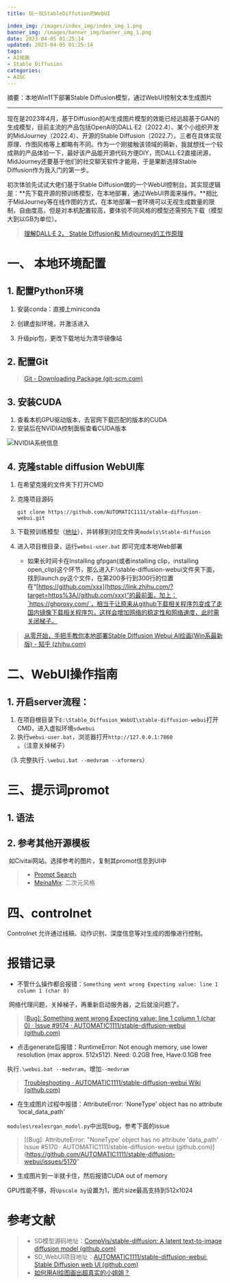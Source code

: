 ```yaml
---
title: 玩一玩StableDiffution的WebUI

index_img: /images/index_img/index_img_1.png
banner_img: /images/banner_img/banner_img_1.png
date: 2023-04-05 01:25:14
updated: 2023-04-05 01:25:14
tags:
- AI绘画
- Stable_Diffusion
categories:
- AIGC
---
```




摘要：本地Win11下部署Stable Diffusion模型，通过WebUI控制文本生成图片

<!--more-->

---



现在是2023年4月，基于Diffusion的AI生成图片模型的效能已经远超基于GAN的生成模型，目前主流的产品包括OpenAI的DALL·E2（2022.4）、某个小组织开发的MidJourney（2022.4）、开源的Stable Diffusion（2022.7）。三者在具体实现原理、作图风格等上都略有不同。作为一个刚接触该领域的萌新，我就想找一个较成熟的产品体验一下，最好该产品能开源代码方便DIY，而DALL·E2直接闭源，MidJourney还要基于他们的社交聊天软件才能用，于是果断选择Stable Diffusion作为我入门的第一步。

初次体验先试试大佬们基于Stable Diffusion做的一个WebUI控制台。其实现逻辑是：**先下载开源的预训练模型，在本地部署，通过WebUI界面来操作。**相比于MidJourney等在线作图的方式，在本地部署一套环境可以无视生成数量的限制，自由度高，但是对本机配置较高，要体验不同风格的模型还需预先下载（模型大到以GB为单位）。

> [理解DALL·E 2， Stable Diffusion和 Midjourney的工作原理](https://zhuanlan.zhihu.com/p/589223078)



# 一、 本地环境配置

## 1. 配置Python环境

1. 安装conda：直接上miniconda

2. 创建虚拟环境，并激活进入
3. 升级pip包，更改下载地址为清华镜像站

## 2. 配置Git

> [Git - Downloading Package (git-scm.com)](https://git-scm.com/download/win)

## 3. 安装CUDA

1. 查看本机GPU驱动版本，去官网下载匹配的版本的CUDA
2. 安装后在NVIDIA控制面板查看CUDA版本

![NVIDIA系统信息](/image-20230405100324214.png)

## 4. 克隆stable diffusion WebUI库

1. 在希望克隆的文件夹下打开CMD

2. 克隆项目源码

   ```
   git clone https://github.com/AUTOMATIC1111/stable-diffusion-webui.git
   ```

3. 下载预训练模型（[地址](https://huggingface.co/stabilityai/stable-diffusion-2-1/blob/main/v2-1_768-ema-pruned.ckpt)），并转移到对应文件夹`models\Stable-diffusion`

4. 进入项目根目录，运行`webui-user.bat` 即可完成本地Web部署
   - 如果长时间卡在Installing gfpgan(或者installing clip，installing open_clip)这个环节，那么进入F:\stable-diffusion-webui文件夹下面，找到launch.py这个文件，在第200多行到300行的位置在“[https://github.com/xxx](https://link.zhihu.com/?target=https%3A//github.com/xxx)”的最前面，加上：`https://ghproxy.com/`，相当于让原来从github下载相关程序包变成了走国内镜像下载相关程序包，这样会增加网络的稳定性和网络速度，此时需关闭梯子。

> [从零开始，手把手教你本地部署Stable Diffusion Webui AI绘画(Win系最新版) - 知乎 (zhihu.com)](https://zhuanlan.zhihu.com/p/613530403)



# 二、WebUI操作指南

## 1. 开启server流程：

1. 在项目根目录下`E:\Stable_Diffusion_WebUI\stable-diffusion-webui`打开CMD，进入虚拟环境`sdwebui`
2. 执行`webui-user.bat`，浏览器打开`http://127.0.0.1:7860` 。（注意关掉梯子）

（3. 完整执行`.\webui.bat --medvram --xformers`）





# 三、提示词promot

## 1. 语法







## 2. 参考其他开源模板

​	如Civitai网站。选择参考的图片，复制其promot信息到UI中

> - [Prompt Search](https://www.ptsearch.info/articles/list_best/)
> - [MeinaMix](https://civitai.com/models/7240/meinamix): 二次元风格



# 四、controlnet

Controlnet 允许通过线稿、动作识别、深度信息等对生成的图像进行控制。 





# 报错记录

- 不管什么操作都会报错：`Something went wrong Expecting value: line 1 column 1 (char 0)`

​	网络代理问题，关掉梯子，再重新启动服务器，之后就没问题了。

> [[Bug\]: Something went wrong Expecting value: line 1 column 1 (char 0) · Issue #9174 · AUTOMATIC1111/stable-diffusion-webui (github.com)](https://github.com/AUTOMATIC1111/stable-diffusion-webui/issues/9174)

- 点击generate后报错：RuntimeError: Not enough memory, use lower resolution (max approx. 512x512). Need: 0.2GB free, Have:0.1GB free

​	执行`.\webui.bat --medvram`，增加`--medvram`

> [Troubleshooting · AUTOMATIC1111/stable-diffusion-webui Wiki (github.com)](https://github.com/AUTOMATIC1111/stable-diffusion-webui/wiki/Troubleshooting#low-vram-video-cards)

- 在生成图片过程中报错：AttributeError: 'NoneType' object has no attribute 'local_data_path'

​	`modules\realesrgan_model.py`中出现bug，参考下面的issue

> [[Bug\]: AttributeError:	"NoneType' object has no attribute 'data_path' · Issue #5170 · AUTOMATIC1111/stable-diffusion-webui (github.com)](https://github.com/AUTOMATIC1111/stable-diffusion-webui/issues/5170"

- 生成图片到一半就卡住，然后报错CUDA out of memory

​	GPU性能不够，将`Upscale by`设置为1，图片size最高支持到512x1024





# 参考文献

> - SD模型源码地址：[CompVis/stable-diffusion: A latent text-to-image diffusion model (github.com)](https://github.com/CompVis/stable-diffusion)
> - SD_WebUI项目地址：[AUTOMATIC1111/stable-diffusion-webui: Stable Diffusion web UI (github.com)](https://github.com/AUTOMATIC1111/stable-diffusion-webui)
> - [如何用AI绘图画出超真实的小姐姐？](https://mp.weixin.qq.com/s?__biz=MzI2NTQ0MjY5Nw==&mid=2247484745&idx=1&sn=2c4ae77c2138d561b45de5f4002d2b77&chksm=ea9c01afddeb88b92ffbec68c7badf6e0836f43977650c0bbb3eeb04ca1adfbe3ac43a2de28d&scene=21#wechat_redirect)
